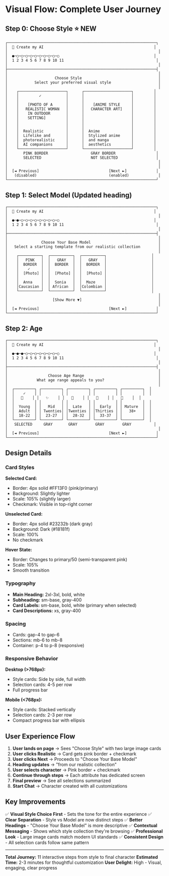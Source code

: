 # Visual Flow: Complete User Journey

## Step 0: Choose Style ⭐ NEW

```
┌──────────────────────────────────────────────────────────────────┐
│  🎨 Create my AI                                                 │
│                                                                   │
│  ●─○─○─○─○─○─○─○─○─○─○                                          │
│  1 2 3 4 5 6 7 8 9 10 11                                         │
│                                                                   │
├──────────────────────────────────────────────────────────────────┤
│                                                                   │
│                     Choose Style                                  │
│            Select your preferred visual style                     │
│                                                                   │
│    ┌─────────────────────┐      ┌─────────────────────┐         │
│    │         ✓           │      │                     │         │
│    │                     │      │                     │         │
│    │    [PHOTO OF A      │      │    [ANIME STYLE     │         │
│    │   REALISTIC WOMAN   │      │   CHARACTER ART]    │         │
│    │    IN OUTDOOR       │      │                     │         │
│    │    SETTING]         │      │                     │         │
│    │                     │      │                     │         │
│    │                     │      │                     │         │
│    │  Realistic          │      │  Anime              │         │
│    │  Lifelike and       │      │  Stylized anime     │         │
│    │  photorealistic     │      │  and manga          │         │
│    │  AI companions      │      │  aesthetics         │         │
│    └─────────────────────┘      └─────────────────────┘         │
│       PINK BORDER                   GRAY BORDER                  │
│       SELECTED                      NOT SELECTED                 │
│                                                                   │
│                                                                   │
│  [◄ Previous]                               [Next ►]             │
│   (disabled)                                (enabled)             │
└──────────────────────────────────────────────────────────────────┘
```

## Step 1: Select Model (Updated heading)

```
┌──────────────────────────────────────────────────────────────────┐
│  🎨 Create my AI                                                 │
│                                                                   │
│  ●─●─○─○─○─○─○─○─○─○─○                                          │
│  1 2 3 4 5 6 7 8 9 10 11                                         │
│                                                                   │
├──────────────────────────────────────────────────────────────────┤
│                                                                   │
│               Choose Your Base Model                              │
│   Select a starting template from our realistic collection        │
│                                                                   │
│    ┌──────────┐  ┌──────────┐  ┌──────────┐                    │
│    │   PINK   │  │   GRAY   │  │   GRAY   │                    │
│    │  BORDER  │  │  BORDER  │  │  BORDER  │                    │
│    │    ✓     │  │          │  │          │                    │
│    │  [Photo] │  │  [Photo] │  │  [Photo] │                    │
│    │          │  │          │  │          │                    │
│    │  Anna    │  │  Sonia   │  │  Maze    │                    │
│    │Caucasian │  │ African  │  │Colombian │                    │
│    └──────────┘  └──────────┘  └──────────┘                    │
│                                                                   │
│                    [Show More ▼]                                  │
│                                                                   │
│  [◄ Previous]                               [Next ►]             │
└──────────────────────────────────────────────────────────────────┘
```

## Step 2: Age

```
┌──────────────────────────────────────────────────────────────────┐
│  🎨 Create my AI                                                 │
│                                                                   │
│  ●─●─●─○─○─○─○─○─○─○─○                                          │
│  1 2 3 4 5 6 7 8 9 10 11                                         │
│                                                                   │
├──────────────────────────────────────────────────────────────────┤
│                                                                   │
│                  Choose Age Range                                 │
│             What age range appeals to you?                        │
│                                                                   │
│  ┌─────────┐ ┌─────────┐ ┌─────────┐ ┌─────────┐ ┌─────────┐  │
│  │    ✓    │ │         │ │         │ │         │ │         │  │
│  │   🌸    │ │   ✨    │ │   💫    │ │   🌟    │ │   👑    │  │
│  │         │ │         │ │         │ │         │ │         │  │
│  │  Young  │ │   Mid   │ │  Late   │ │  Early  │ │ Mature  │  │
│  │  Adult  │ │ Twenties│ │Twenties │ │Thirties │ │   38+   │  │
│  │  18-22  │ │  23-27  │ │  28-32  │ │  33-37  │ │         │  │
│  └─────────┘ └─────────┘ └─────────┘ └─────────┘ └─────────┘  │
│   SELECTED     GRAY       GRAY        GRAY        GRAY          │
│                                                                   │
│  [◄ Previous]                               [Next ►]             │
└──────────────────────────────────────────────────────────────────┘
```

## Design Details

### Card Styles

**Selected Card:**
- Border: 4px solid #FF13F0 (pink/primary)
- Background: Slightly lighter
- Scale: 105% (slightly larger)
- Checkmark: Visible in top-right corner

**Unselected Card:**
- Border: 4px solid #23232b (dark gray)
- Background: Dark (#18181f)
- Scale: 100%
- No checkmark

**Hover State:**
- Border: Changes to primary/50 (semi-transparent pink)
- Scale: 105%
- Smooth transition

### Typography

- **Main Heading:** 2xl-3xl, bold, white
- **Subheading:** sm-base, gray-400
- **Card Labels:** sm-base, bold, white (primary when selected)
- **Card Descriptions:** xs, gray-400

### Spacing

- Cards: gap-4 to gap-6
- Sections: mb-6 to mb-8
- Container: p-4 to p-8 (responsive)

### Responsive Behavior

**Desktop (>768px):**
- Style cards: Side by side, full width
- Selection cards: 4-5 per row
- Full progress bar

**Mobile (<768px):**
- Style cards: Stacked vertically
- Selection cards: 2-3 per row
- Compact progress bar with ellipsis

## User Experience Flow

1. **User lands on page** → Sees "Choose Style" with two large image cards
2. **User clicks Realistic** → Card gets pink border + checkmark
3. **User clicks Next** → Proceeds to "Choose Your Base Model"
4. **Heading updates** → "from our realistic collection"
5. **User selects character** → Pink border + checkmark
6. **Continue through steps** → Each attribute has dedicated screen
7. **Final preview** → See all selections summarized
8. **Start Chat** → Character created with all customizations

## Key Improvements

✅ **Visual Style Choice First** - Sets the tone for the entire experience
✅ **Clear Separation** - Style vs Model are now distinct steps
✅ **Better Headings** - "Choose Your Base Model" is more descriptive
✅ **Contextual Messaging** - Shows which style collection they're browsing
✅ **Professional Look** - Large image cards match modern UI standards
✅ **Consistent Design** - All selection cards follow same pattern

---

**Total Journey:** 11 interactive steps from style to final character
**Estimated Time:** 2-3 minutes for thoughtful customization
**User Delight:** High - Visual, engaging, clear progress
